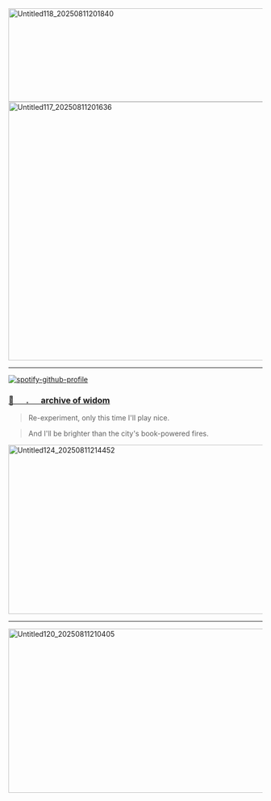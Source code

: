 <!-- header1 -->

<img width="733" height="185" alt="Untitled118_20250811201840" src="https://github.com/user-attachments/assets/b27aaf0c-9451-45ac-bd17-f6fd37a44532" />

<!-- header2 -->

<img width="1080" height="512" alt="Untitled117_20250811201636" src="https://github.com/user-attachments/assets/f5bb485f-46fc-40ca-9339-4b03a8f238f3" />

<!-- spotify -->
---

[![spotify-github-profile](https://spotify-github-profile.kittinanx.com/api/view?uid=31eoartwwvi7637xugf2xowzc2d4&cover_image=true&theme=natemoo-re&show_offline=false&background_color=121212&interchange=true&bar_color=8c825b&bar_color_cover=false)](https://spotify-github-profile.kittinanx.com/api/view?uid=31eoartwwvi7637xugf2xowzc2d4&redirect=true)

<!-- link -->

### [🎰⠀⠀.⠀⠀archive of widom](https://pwner555lol.atabook.org)
<!-- quote poems of a machine -->

> Re-experiment, only this time I'll play nice.

> And I'll be brighter than the city's book-powered fires.

<!-- stamp and border again yay -->

<img width="671" height="335" alt="Untitled124_20250811214452" src="https://github.com/user-attachments/assets/028c03fa-be6a-47d2-ad0a-f3342ed3ce9a" />

<!-- header bottom1 -->

---

<img width="635" height="325" alt="Untitled120_20250811210405" src="https://github.com/user-attachments/assets/dfb36843-486e-4bf5-a4dc-7575844d7081" />
